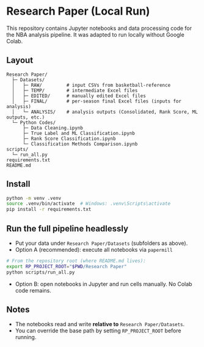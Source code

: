 # Research Paper (Local Run)

This repository contains Jupyter notebooks and data processing code for the NBA analysis pipeline.
It was adapted to run locally without Google Colab.

## Layout
```
Research Paper/
  ├─ Datasets/
  │   ├─ RAW/         # input CSVs from basketball-reference
  │   ├─ TEMP/        # intermediate Excel files
  │   ├─ EDITED/      # manually edited Excel files
  │   ├─ FINAL/       # per-season final Excel files (inputs for analysis)
  │   └─ ANALYSIS/    # analysis outputs (Consolidated, Rank Score, ML outputs, etc.)
  └─ Python Codes/
      ├─ Data Cleaning.ipynb
      ├─ True Label and ML Classification.ipynb
      ├─ Rank Score Classification.ipynb
      └─ Classification Methods Comparison.ipynb
scripts/
  └─ run_all.py
requirements.txt
README.md
```

## Install
```bash
python -m venv .venv
source .venv/bin/activate  # Windows: .venv\Scripts\activate
pip install -r requirements.txt
```

## Run the full pipeline headlessly
- Put your data under `Research Paper/Datasets` (subfolders as above).
- Option A (recommended): execute all notebooks via `papermill`

```bash
# From the repository root (where README.md lives):
export RP_PROJECT_ROOT="$PWD/Research Paper"
python scripts/run_all.py
```

- Option B: open notebooks in Jupyter and run cells manually. No Colab code remains.

## Notes
- The notebooks read and write **relative to** `Research Paper/Datasets`.
- You can override the base path by setting `RP_PROJECT_ROOT` before running.
